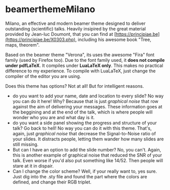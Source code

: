 # beamerthemeMilano
Milano, an effective and modern beamer theme designed to deliver outstanding (scientific) talks.
Heavily insipired by the great material provided by Jean-luc Doumont, that you can find at [https://principiae.be](https://principiae.be/X0303.php), including his awesome book "Tree, maps, theorem".

Based on the beamer theme "Verona", its uses the awesome "Fira" font family (used by Firefox too).
Due to the font family used, it **does not compile under pdfLaTeX**.
It compiles under **LuaLaTeX only**. This makes no practical difference to my experience.
To compile with LuaLaTeX, just change the compiler of the editor you are using.

Does this theme has options?
Not at all! But for intelligent reasons.

- do you want to add your name, date and location to every slide? No way you can do it here! Why? Because that is just *graphical noise* that row against the aim of delivering your messages. These information goes at the beggining and at the end of the talk, which is where people will wonder who you are and what day is it. 
- do you want a side panel showing the progress and structure of your talk? Go back to hell! No way you can do it with this theme. That's, again, just *graphical noise* that decrease the Signal-to-Noise ratio of your slides. It distracts people, letting them wander how many slides are still missing.
- But can I have an option to add the slide number? No, you can't. Again, this is another example of graphical noise that reduced the SNR of your talk. Even worse if you'd also put something like 14/52. Then people will stare at it in dispair.
- Can I change the color scheme? Well, if your really want to, yes sure. Just dig into the .sty file and found the part where the colors are defined, and change their RGB triplet. 
